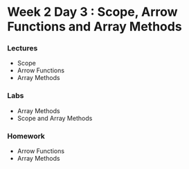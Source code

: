 
# Week 2 Day 3 : Scope, Arrow Functions and Array Methods

### Lectures 

* Scope
* Arrow Functions
* Array Methods

### Labs

* Array Methods
* Scope and Array Methods

### Homework

* Arrow Functions
* Array Methods
